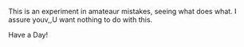 This is an experiment in amateaur mistakes, seeing what does
what. 
I assure youv,,U want nothing to do with this.


Have a Day!
